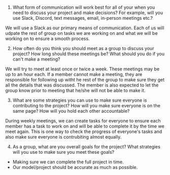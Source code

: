 1. What form of communication will work best for all of your when you need to discuss your project and make decisions? For example, will you use Slack, Discord, text messages, email, in-person meetings etc.?


We will use a Slack as our primary means of communication. Each of us will udpate the rest of group on tasks we are working on and what we will be working on to ensure a smooth process.


2. How often do you think you should meet as a group to discuss your project? How long should these meetings be? What should you do if you can't make a meeting?


We will try to meet at least once or twice a week. These meetings may be up to an hour each. If a member cannot make a meeting, they are responsible for following up witht he rest of the group to make sure they get all the details that was discussed. The member is also expected to let the group know prior to meeting that he/she will not be able to make it. 


3. What are some strategies you can use to make sure everyone is contributing to the project? How will you make sure everyone is on the same page? How will you hold each other accountable?


During weekly meetings, we can create tasks for everyone to ensure each member has a task to work on and will be able to complete it by the time we meet again. This is one way to check the progress of everyone's tasks and also make sure everyone is contrubiting almost equally. 


4. As a group, what are you overall goals for the project? What strategies will you use to make sure you meet these goals?
- Making sure we can complete the full project in time.
- Our model/project should be accurate as much as possible. 
